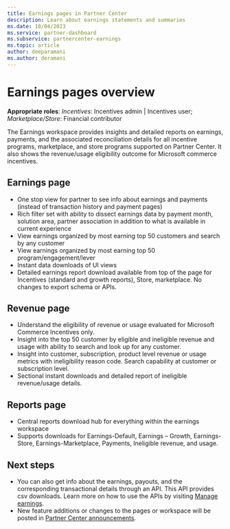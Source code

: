 ```yaml
---
title: Earnings pages in Partner Center
description: Learn about earnings statements and summaries
ms.date: 10/04/2023
ms.service: partner-dashboard
ms.subservice: partnercenter-earnings
ms.topic: article
author: deeparamani
ms.author: deramani
---
```


# Earnings pages overview

**Appropriate roles**: *Incentives*: Incentives admin | Incentives user; *Marketplace/Store*: Financial contributor

The Earnings workspace provides insights and detailed reports on earnings, payments, and the associated reconciliation details for all incentive programs, marketplace, and store programs supported on Partner Center. It also shows the revenue/usage eligibility outcome for Microsoft commerce incentives.

## Earnings page

- One stop view for partner to see info about earnings and payments (instead of transaction history and payment pages)
- Rich filter set with ability to dissect earnings data by payment month, solution area, partner association in addition to what is available in current   experience
- View earnings organized by most earning top 50 customers and search by any customer
- View earnings organized by most earning top 50 program/engagement/lever
- Instant data downloads of UI views
- Detailed earnings report download available from top of the page for Incentives (standard and growth reports), Store, marketplace. No changes to export schema   or APIs.

## Revenue page

- Understand the eligibility of revenue or usage evaluated for Microsoft Commerce Incentives only.
- Insight into the top 50 customer by eligible and ineligible revenue and usage with ability to search and look up for any customer.
- Insight into customer, subscription, product level revenue or usage metrics with ineligibility reason code. Search capability at customer or subscription   level.
- Sectional instant downloads and detailed report of ineligible revenue/usage details.

## Reports page

- Central reports download hub for everything within the earnings workspace
- Supports downloads for Earnings-Default, Earnings – Growth, Earnings-Store, Earnings-Marketplace, Payments, Ineligible revenue, and usage.

## Next steps

- You can also get info about the earnings, payouts, and the corresponding transactional details through an API. This API provides csv downloads. Learn more on how to use the APIs by visiting [Manage earnings](developer/manage-earnings.md).
- New feature additions or changes to the pages or workspace will be posted in [Partner Center announcements](announcements/index.md).
